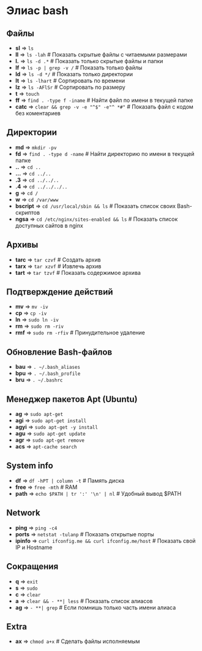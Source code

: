 # Элиас bash

## Файлы

- **sl** => `ls`
- **ll** => `ls -lah` # Показать скрытые файлы с читаемыми размерами
- **l.** => `ls -d .*` # Показать только скрытые файлы и папки
- **lf** => `ls -p | grep -v /` # Показать только файлы
- **ld** => `ls -d */` # Показать только директории
- **lt** => `ls -lhart` # Сортировать по времени
- **lz** => `ls -AFlSr` # Сортировать по размеру
- **t** => `touch`
- **ff** => `find . -type f -iname` # Найти файл по имени в текущей папке
- **catc** => `clear && grep -v -e "^$" -e"^ *#"` # Показать файл с кодом без коментариев

## Директории

- **md** => `mkdir -pv`
- **fd** => `find . -type d -name` # Найти директорию по имени в текущей папке
- **..** => `cd ..`
- **...** => `cd ../..`
- **.3** => `cd ../../..`
- **.4** => `cd ../../../..`
- **g** => `cd /`
- **w** => `cd /var/www`
- **bscript** => `cd /usr/local/sbin && ls` # Показать список своих Bash-скриптов
- **ngsa** => `cd /etc/nginx/sites-enabled && ls` # Показать список доступных сайтов в nginx

## Архивы

- **tarc** => `tar czvf` # Создать архив
- **tarx** => `tar xzvf` # Извлечь архив
- **tart** => `tar tzvf` # Показать содержимое архива

## Подтверждение действий

- **mv** => `mv -iv`
- **cp** => `cp -iv`
- **ln** => `sudo ln -iv`
- **rm** => `sudo rm -riv`
- **rmf** => `sudo rm -rfiv` # Принудительное удаление

## Обновление Bash-файлов

- **bau** => `. ~/.bash_aliases`
- **bpu** => `. ~/.bash_profile`
- **bru** => `. ~/.bashrc`

## Менеджер пакетов Apt (Ubuntu)

- **ag** => `sudo apt-get`
- **agi** => `sudo apt-get install`
- **agyi** => `sudo apt-get -y install`
- **agu** => `sudo apt-get update`
- **agr** => `sudo apt-get remove`
- **acs** => `apt-cache search`

## System info

- **df** => `df -hPT | column -t` # Память диска
- **free** => `free -mth` # RAM
- **path** => `echo $PATH | tr ':' '\n' | nl` # Удобный вывод $PATH

## Network

- **ping** => `ping -c4`
- **ports** => `netstat -tulanp` # Показать открытые порты
- **ipinfo** => `curl ifconfig.me && curl ifconfig.me/host` # Показать свой IP и Hostname

## Сокращения

- **q** => `exit`
- **s** => `sudo`
- **c** => `clear`
- **a** => `clear && - **| less` # Показать список алиасов
- **ag** => `- **| grep` # Если помнишь только часть имени алиаса

## Extra

- **ax** => `chmod a+x` # Сделать файлы исполняемым
